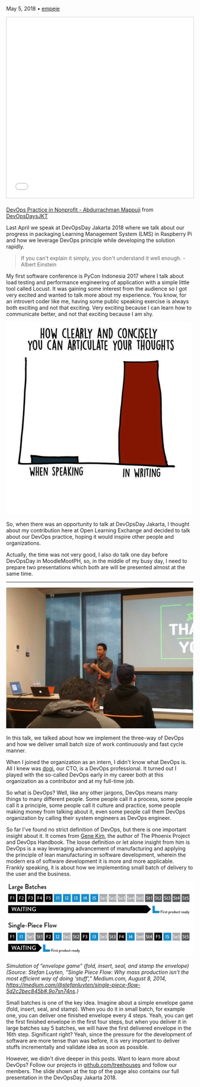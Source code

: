 May 5, 2018 • [empeje](https://github.com/empeje)

<iframe src="//www.slideshare.net/slideshow/embed_code/key/3BrvezTU3yPVuR" width="595" height="485" frameborder="0" marginwidth="0" marginheight="0" scrolling="no" style="border:1px solid #CCC; border-width:1px; margin-bottom:5px; max-width: 100%;" allowfullscreen> </iframe> 

[DevOps Practice in Nonprofit - Abdurrachman Mappuji](https://www.slideshare.net/DevOpsDaysJKT/devops-practice-in-nonprofit-abdurrachman-mappuji) from [DevOpsDaysJKT](https://www.slideshare.net/DevOpsDaysJKT)


Last April we speak at DevOpsDay Jakarta 2018 where we talk about our progress in packaging Learning Management System (LMS) in Raspberry Pi and how we leverage DevOps principle while developing the solution rapidly.

> If you can't explain it simply, you don't understand it well enough. - Albert Einstein

My first software conference is PyCon Indonesia 2017 where I talk about load testing and performance engineering of application with a simple little tool called Locust. It was gaining some interest from the audience so I got very excited and wanted to talk more about my experience. You know, for an introvert coder like me, having some public speaking exercise is always both exciting and not that exciting. Very exciting because I can learn how to communicate better, and not that exciting because I am shy.

![](images/20180505-how-introvert-feels.png "How introvert feels")

So, when there was an opportunity to talk at DevOpsDay Jakarta, I thought about my contribution here at Open Learning Exchange and decided to talk about our DevOps practice, hoping it would inspire other people and organizations.

Actually, the time was not very good, I also do talk one day before DevOpsDay in MoodleMootPH, so, in the middle of my busy day, I need to prepare two presentations which both are will be presented almost at the same time.

***

![](images/20180505-devopsday-mappuji.jpg_large "Mappuji at DevOpsDay Jakarta 18")

In this talk, we talked about how we implement the three-way of DevOps and how we deliver small batch size of work continuously and fast cycle manner.

When I joined the organization as an intern, I didn't know what DevOps is. All I knew was [dogi](https://github.com/dogi), our CTO, is a DevOps professional. It turned out I played with the so-called DevOps early in my career both at this organization as a contributor and at my full-time job.

So what is DevOps? Well, like any other jargons, DevOps means many things to many different people. Some people call it a process, some people call it a principle, some people call it culture and practice, some people making money from talking about it, even some people call them DevOps organization by calling their system engineers as DevOps engineer.

So far I've found no strict definition of DevOps, but there is one important insight about it. It comes from [Gene Kim](https://twitter.com/RealGeneKim), the author of The Phoenix Project and DevOps Handbook. The loose definition or let alone insight from him is DevOps is a way leveraging advancement of manufacturing and applying the principle of lean manufacturing in software development, wherein the modern era of software development it is more and more applicable. Frankly speaking, it is about how we implementing small batch of delivery to the user and the business.

![](images/20180505-envelope.png "Small batches: Simulation of “envelope game")

*Simulation of “envelope game” (fold, insert, seal, and stamp the envelope)
(Source: Stefan Luyten, “Single Piece Flow: Why mass production isn’t the most efficient way of doing ‘stuff’,” Medium.com, August 8, 2014, https://medium.com/@stefanluyten/single-piece-flow-5d2c2bec845b#.9o7sn74ns.)*

Small batches is one of the key idea. Imagine about a simple envelope game (fold, insert, seal, and stamp). When you do it in small batch, for example one, you can deliver one finished envelope every 4 steps. Yeah, you can get the first finished envelope in the first four steps, but when you deliver it in large batches say 5 batches, we will have the first delivered envelope in the 16th step. Significant right? Yeah, since the pressure for the development of software are more tense than was before, it is very important to deliver stuffs incrementally and validate idea as soon as possible.

However, we didn't dive deeper in this posts. Want to learn more about DevOps? Follow our projects in [github.com/treehouses](https://github.com/treehouses/) and follow our members. The slide shown at the top of the page also contains our full presentation in the DevOpsDay Jakarta 2018.

